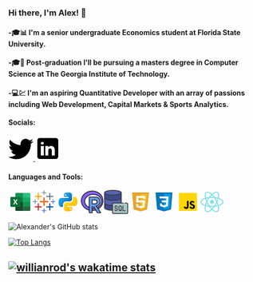 ### Hi there, I'm Alex! 👋

#### -🎓📊 I'm a senior undergraduate Economics student at Florida State University.

#### -🎓🧮 Post-graduation I'll be pursuing a masters degree in Computer Science at The Georgia Institute of Technology.

#### -💻💹 I'm an aspiring Quantitative Developer with an array of passions including Web Development, Capital Markets & Sports Analytics.


#### Socials:
<a href="https://twitter.com/A_Fernandez11">
         <img src="twitter.png">
      </a>
<a href="https://www.linkedin.com/in/alexander-fernandez-3077ab18b/">
         <img src="linkedin.png">
      </a>

#### Languages and Tools:
<img src='icons8-microsoft-excel-2019-48.png'><img src='icons8-tableau-software-48.png'><img src='python.png'><img src='icons8-r-48.png'><img src='icons8-sql-48.png'><img src='html.png'><img src='css.png'><img src='js.png'><img src='react.png'>

![Alexander's GitHub stats](https://github-readme-stats.vercel.app/api?username=AlexanderFernandez11&hide=contribs,prs&count_private=true&show_icons=true&theme=tokyonight&hide_rank=true)

[![Top Langs](https://github-readme-stats.vercel.app/api/top-langs/?username=AlexanderFernandez11&layout=compact&show_icons=true&theme=tokyonight)](https://github.com/anuraghazra/github-readme-stats)

[![willianrod's wakatime stats](https://github-readme-stats.vercel.app/api/wakatime?username=Alex_Fernandez&theme=tokyonight&layout=compact&hide_title=true&langs_count=true)](https://github.com/anuraghazra/github-readme-stats)
---





